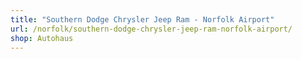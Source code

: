 ```yaml
---
title: "Southern Dodge Chrysler Jeep Ram - Norfolk Airport"
url: /norfolk/southern-dodge-chrysler-jeep-ram-norfolk-airport/
shop: Autohaus
---
```

